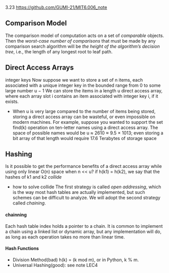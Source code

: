 3.23 https://github.com/GUMI-21/MIT6.006_note
## Comparison Model
The comparison model of computation acts on a set of *comparable* objects.
Then the *worst-case number of comparisons* that must be made by any comparison search algorithm will be *the height of the algorithm’s decision tree*, i.e., the length of any longest root to leaf path.
## Direct Access Arrays
integer keys
Now suppose we want to store a set of n items, each associated with a unique integer key in the bounded range from 0 to some large number u − 1
We can store the items in a length u direct access array, where each array slot i contains an item associated with integer key i, if it exists.

+ When u is very large compared to the number of items being stored, storing a direct access array can be wasteful, or even impossible on modern machines.
	For example, suppose you wanted to support the set find(k) operation on ten-letter names using a direct access array. The space of possible names would be u ≈ 2610 ≈ 9.5 × 1013; even storing a bit array of that length would require 17.6 Terabytes of storage space

## Hashing
Is it possible to get the performance benefits of a direct access array while using only linear O(n) space when n << u?
if h(k1) = h(k2), we say that the hashes of k1 and k2 *collide*
+ how to solve collide
The first strategy is called *open addressing*, which is the way most hash tables are actually implemented, but such schemes can be difficult to analyze. We will adopt the second strategy called *chaining*.
#### chainning
Each hash table index holds a pointer to a chain.
It is common to implement a chain using a linked list or dynamic array, but any implementation will do, as long as each operation takes no more than linear time.
#### Hash Functions
+ Division Method(bad)
h(k) = (k mod m), or in Python, k % m.
+ Universal Hashing(good):
see note LEC4
